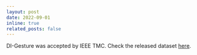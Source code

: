 ```yaml
---
layout: post
date: 2022-09-01
inline: true
related_posts: false
---
```


DI-Gesture was accepted by IEEE TMC. Check the released dataset [here](https://github.com/DI-HGR/cross_domain_gesture_dataset).
